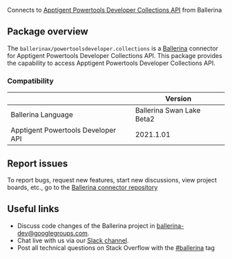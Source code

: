 Connects to [Apptigent Powertools Developer Collections API](https://portal.apptigent.com/node/612) from Ballerina

## Package overview
The `ballerinax/powertoolsdeveloper.collections` is a [Ballerina](https://ballerina.io/) connector for Apptigent Powertools Developer Collections API.
This package provides the capability to access Apptigent Powertools Developer Collections API.

### Compatibility
|                                     | Version                         |
|-------------------------------------|---------------------------------|
| Ballerina Language                  | Ballerina Swan Lake Beta2       | 
| Apptigent Powertools Developer API  | 2021.1.01                       |

## Report issues
To report bugs, request new features, start new discussions, view project boards, etc., go to the [Ballerina connector repository](https://github.com/ballerina-platform/ballerinax-openapi-connectors)

## Useful links
- Discuss code changes of the Ballerina project in [ballerina-dev@googlegroups.com](mailto:ballerina-dev@googlegroups.com).
- Chat live with us via our [Slack channel](https://ballerina.io/community/slack/).
- Post all technical questions on Stack Overflow with the [#ballerina](https://stackoverflow.com/questions/tagged/ballerina) tag
